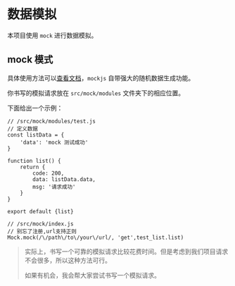 # 数据模拟

本项目使用 `mock` 进行数据模拟。

## mock 模式

具体使用方法可以[查看文档](http://mockjs.com/)，`mockjs` 自带强大的随机数据生成功能。

你书写的模拟请求放在 `src/mock/modules` 文件夹下的相应位置。

下面给出一个示例：

```
// /src/mock/modules/test.js
// 定义数据
const listData = {
    'data': 'mock 测试成功'
}

function list() {
    return {
        code: 200,
        data: listData.data,
        msg: '请求成功'
    }
}

export default {list}

// /src/mock/index.js
// 别忘了注册,url支持正则
Mock.mock(/\/path\/to\/your\/url/, 'get',test_list.list)
```

> 实际上，书写一个可靠的模拟请求比较花费时间。但是考虑到我们项目请求不会很多，所以这种方法可行。
>
> 如果有机会，我会帮大家尝试书写一个模拟请求。

